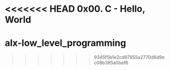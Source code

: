 <<<<<<< HEAD
0x00. C - Hello, World
=======
# alx-low_level_programming
>>>>>>> 9345f5b1e2cd97955a2770d6d9ec08b385a0bef6
